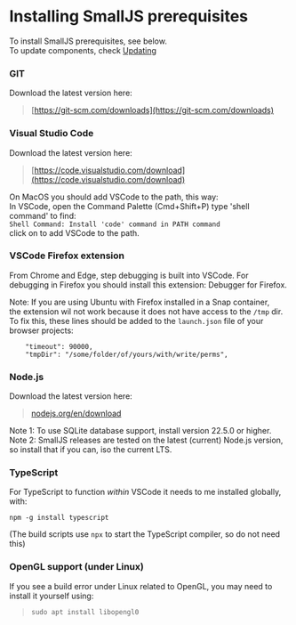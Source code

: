 # Installing SmallJS prerequisites

To install SmallJS prerequisites, see below.\
To update components, check [Updating](Updating.md)

### GIT

Download the latest version here:
> [https://git-scm.com/downloads](https://git-scm.com/downloads)

### Visual Studio Code

Download the latest version here:
> [https://code.visualstudio.com/download](https://code.visualstudio.com/download)

On MacOS you should add VSCode to the path, this way:\
In VSCode, open the Command Palette (Cmd+Shift+P) type 'shell command' to find:\
`Shell Command: Install 'code' command in PATH command`\
click on to add VSCode to the path.

### VSCode Firefox extension

From Chrome and Edge, step debugging is built into VSCode.
For debugging in Firefox you should install this extension: Debugger for Firefox.

Note:
If you are using Ubuntu with Firefox installed in a Snap container,\
the extension wil not work because it does not have access to the `/tmp` dir.\
To fix this, these lines should be added to the `launch.json` file of your browser projects:

        "timeout": 90000,
        "tmpDir": "/some/folder/of/yours/with/write/perms",

### Node.js

Download the latest version here:
> [nodejs.org/en/download](https://nodejs.org/en/download)

Note 1: To use SQLite database support, install version 22.5.0 or higher.\
Note 2: SmallJS releases are tested on the latest (current) Node.js version, \
so install that if you can, iso the current LTS.

### TypeScript

For TypeScript to function *within* VSCode it needs to me installed globally, with:

`npm -g install typescript`

(The build scripts use `npx` to start the TypeScript compiler, so do not need this)

### OpenGL support (under Linux)

If you see a build error under Linux related to OpenGL, you may need to install it yourself using:
> `sudo apt install libopengl0`

